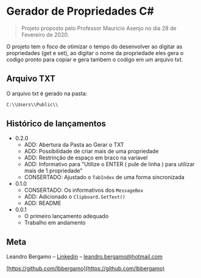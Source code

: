 # Gerador de Propriedades C#
> Projeto proposto pelo Professor Mauricio Asenjo no dia 28 de Fevereiro de 2020. 

O projeto tem o foco de otimizar o tempo do desenvolver ao digitar as propriedades (get e set), ao digitar o nome da propriedade eles gera o codigo pronto para copiar e gera tambem o codigo em um arquivo txt.

## Arquivo TXT

O arquivo txt é gerado na pasta:
```sh
C:\\Users\\Public\\
```

## Histórico de lançamentos
* 0.2.0
    * ADD: Abertura da Pasta ao Gerar o TXT
    * ADD: Possibilidade de criar mais de uma propriedade
    * ADD: Restrinção de espaço em braco na variavel
    * ADD: Informativo para "Utilize o ENTER ( pule de linha ) para utilizar mais de 1 propriedade"
    * CONSERTADO: Ajustado o `TabIndex` de uma forma sincronizada
* 0.1.0
    * CONSERTADO: Os informativos dos `MessageBox` 
    * ADD: Adicionado o `Clipboard.SetText()`
    * ADD: README
* 0.0.1
    * O primeiro lançamento adequado
    * Trabalho em andamento

## Meta

Leandro Bergamo – [Linkedin](https://www.linkedin.com/in/leandro-bergamo) – leandro.bergamo@hotmail.com

[https://github.com/lbbergamo](https://github.com/lbbergamo)

